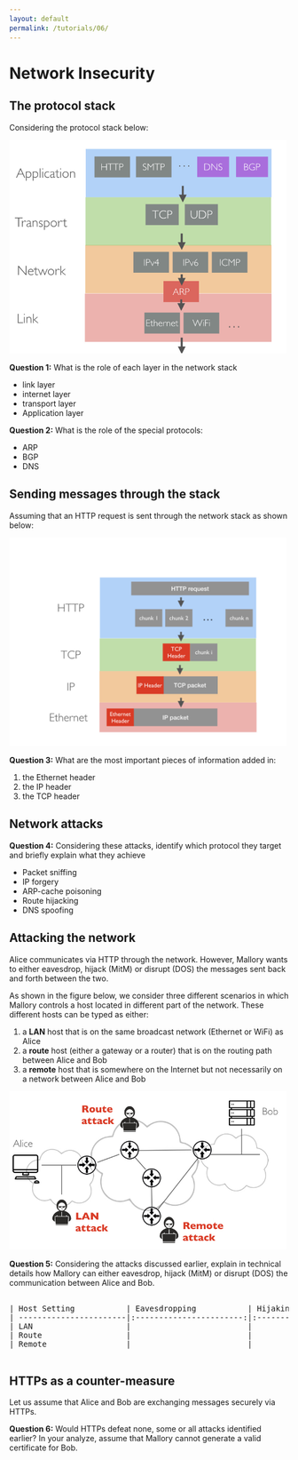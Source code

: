 ```yaml
---
layout: default
permalink: /tutorials/06/
---
```


# Network Insecurity

## The protocol stack

Considering the protocol stack below: 

<img src="media/protocol-stack.jpeg" alt="protocol-stack" style="max-width: 500px;"/>

**Question 1:** What is the role of each layer in the network stack

- link layer
- internet layer
- transport layer
- Application layer

**Question 2:** What is the role of the special protocols:

- ARP
- BGP
- DNS

## Sending messages through the stack

Assuming that an HTTP request is sent through the network stack as shown below: 

<img src="media/sending-messages.jpeg" alt="sending-messages" style="max-width: 500px;"/>


**Question 3:** What are the most important pieces of information added in:

1. the Ethernet header 
2. the IP header
3. the TCP header

## Network attacks

**Question 4:** Considering these attacks, identify which protocol they target and briefly explain what they achieve

- Packet sniffing
- IP forgery
- ARP-cache poisoning
- Route hijacking
- DNS spoofing

## Attacking the network

Alice communicates via HTTP through the network. However, Mallory wants to either eavesdrop, hijack (MitM) or disrupt (DOS) the messages sent back and forth between the two.

As shown in the figure below, we consider three different scenarios in which Mallory controls a host located in different part of the network. These different hosts can be typed as either:

1. a **LAN** host that is on the same broadcast network (Ethernet or WiFi) as Alice
2. a **route** host (either a gateway or a router) that is on the routing path between Alice and Bob
3. a **remote** host that is somewhere on the Internet but not necessarily on a network between Alice and Bob

<img src="media/attacking-network.jpeg" alt="attacking-network" style="max-width: 500px;"/>


**Question 5:** Considering the attacks discussed earlier, explain in technical details how Mallory can either eavesdrop, hijack (MitM) or disrupt (DOS) the communication between Alice and Bob.

<pre>
    
| Host Setting           | Eavesdropping           | Hijaking                | DOS                     |
| -----------------------|:-----------------------:|:-----------------------:|:-----------------------:|
| LAN                    |                         |                         |                         |
| Route                  |                         |                         |                         |
| Remote                 |                         |                         |                         |

</pre>

## HTTPs as a counter-measure

Let us assume that Alice and Bob are exchanging messages securely via HTTPs. 

**Question 6:** Would HTTPs defeat none, some or all attacks identified earlier? In your analyze, assume that Mallory cannot generate a valid certificate for Bob. 